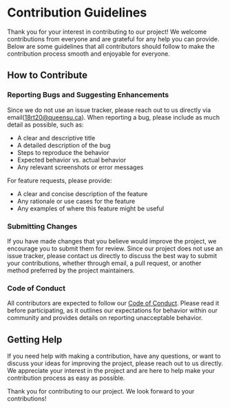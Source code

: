 # Contribution Guidelines

Thank you for your interest in contributing to our project! We welcome contributions from everyone and are grateful for any help you can provide. Below are some guidelines that all contributors should follow to make the contribution process smooth and enjoyable for everyone.

## How to Contribute

### Reporting Bugs and Suggesting Enhancements

Since we do not use an issue tracker, please reach out to us directly via email(18rt20@queensu.ca). When reporting a bug, please include as much detail as possible, such as:

- A clear and descriptive title
- A detailed description of the bug
- Steps to reproduce the behavior
- Expected behavior vs. actual behavior
- Any relevant screenshots or error messages

For feature requests, please provide:

- A clear and concise description of the feature
- Any rationale or use cases for the feature
- Any examples of where this feature might be useful

### Submitting Changes

If you have made changes that you believe would improve the project, we encourage you to submit them for review. Since our project does not use an issue tracker, please contact us directly to discuss the best way to submit your contributions, whether through email, a pull request, or another method preferred by the project maintainers.

### Code of Conduct

All contributors are expected to follow our [Code of Conduct](https://github.com/marinatian/YouTube-Trending-Video/blob/main/CODE_OF_CONDUCT.md). Please read it before participating, as it outlines our expectations for behavior within our community and provides details on reporting unacceptable behavior.

## Getting Help

If you need help with making a contribution, have any questions, or want to discuss your ideas for improving the project, please reach out to us directly. We appreciate your interest in the project and are here to help make your contribution process as easy as possible.

Thank you for contributing to our project. We look forward to your contributions!

